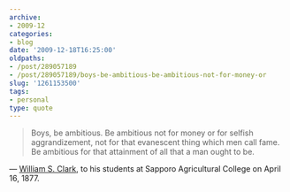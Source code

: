 ```yaml
---
archive:
- 2009-12
categories:
- blog
date: '2009-12-18T16:25:00'
oldpaths:
- /post/289057189
- /post/289057189/boys-be-ambitious-be-ambitious-not-for-money-or
slug: '1261153500'
tags:
- personal
type: quote
---
```


> Boys, be ambitious. Be ambitious not for money or for selfish
> aggrandizement, not for that evanescent thing which men call fame. Be
> ambitious for that attainment of all that a man ought to be.

— [William S. Clark][1], to his students at Sapporo Agricultural College
on April 16, 1877.

[1]: http://en.wikipedia.org/wiki/William_S._Clark
